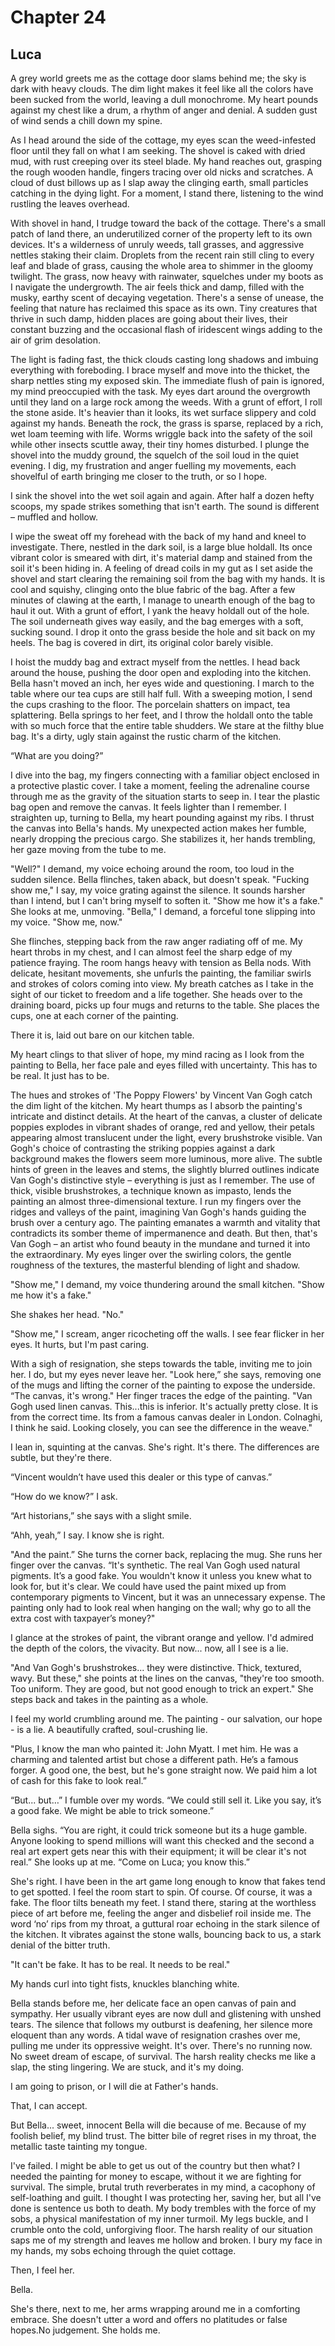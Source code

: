 # Chapter 24
## Luca
 
A grey world greets me as the cottage door slams behind me; the sky is dark with heavy clouds. The dim light makes it feel like all the colors have been sucked from the world, leaving a dull monochrome. My heart pounds against my chest like a drum, a rhythm of anger and denial. A sudden gust of wind sends a chill down my spine.
 
As I head around the side of the cottage, my eyes scan the weed-infested floor until they fall on what I am seeking. The shovel is caked with dried mud, with rust creeping over its steel blade. My hand reaches out, grasping the rough wooden handle, fingers tracing over old nicks and scratches. A cloud of dust billows up as I slap away the clinging earth, small particles catching in the dying light. For a moment, I stand there, listening to the wind rustling the leaves overhead.
 
With shovel in hand, I trudge toward the back of the cottage. There's a small patch of land there, an underutilized corner of the property left to its own devices. It's a wilderness of unruly weeds, tall grasses, and aggressive nettles staking their claim. Droplets from the recent rain still cling to every leaf and blade of grass, causing the whole area to shimmer in the gloomy twilight. The grass, now heavy with rainwater, squelches under my boots as I navigate the undergrowth. The air feels thick and damp, filled with the musky, earthy scent of decaying vegetation. There's a sense of unease, the feeling that nature has reclaimed this space as its own. Tiny creatures that thrive in such damp, hidden places are going about their lives, their constant buzzing and the occasional flash of iridescent wings adding to the air of grim desolation.
 
The light is fading fast, the thick clouds casting long shadows and imbuing everything with foreboding. I brace myself and move into the thicket, the sharp nettles sting my exposed skin. The immediate flush of pain is ignored, my mind preoccupied with the task. My eyes dart around the overgrowth until they land on a large rock among the weeds. With a grunt of effort, I roll the stone aside. It's heavier than it looks, its wet surface slippery and cold against my hands. Beneath the rock, the grass is sparse, replaced by a rich, wet loam teeming with life. Worms wriggle back into the safety of the soil while other insects scuttle away, their tiny homes disturbed. I plunge the shovel into the muddy ground, the squelch of the soil loud in the quiet evening. I dig, my frustration and anger fuelling my movements, each shovelful of earth bringing me closer to the truth, or so I hope. 

I sink the shovel into the wet soil again and again. After half a dozen hefty scoops, my spade strikes something that isn't earth. The sound is different – muffled and hollow.
 
I wipe the sweat off my forehead with the back of my hand and kneel to investigate. There, nestled in the dark soil, is a large blue holdall. Its once vibrant color is smeared with dirt, it's material damp and stained from the soil it's been hiding in. A feeling of dread coils in my gut as I set aside the shovel and start clearing the remaining soil from the bag with my hands. It is cool and squishy, clinging onto the blue fabric of the bag. After a few minutes of clawing at the earth, I manage to unearth enough of the bag to haul it out. With a grunt of effort, I yank the heavy holdall out of the hole. The soil underneath gives way easily, and the bag emerges with a soft, sucking sound. I drop it onto the grass beside the hole and sit back on my heels. The bag is covered in dirt, its original color barely visible.
 
I hoist the muddy bag and extract myself from the nettles. I head back around the house, pushing the door open and exploding into the kitchen. Bella hasn't moved an inch, her eyes wide and questioning. I march to the table where our tea cups are still half full. With a sweeping motion, I send the cups crashing to the floor. The porcelain shatters on impact, tea splattering. Bella springs to her feet, and I throw the holdall onto the table with so much force that the entire table shudders. We stare at the filthy blue bag. It's a dirty, ugly stain against the rustic charm of the kitchen.
 
“What are you doing?”
 
I dive into the bag, my fingers connecting with a familiar object enclosed in a protective plastic cover. I take a moment, feeling the adrenaline course through me as the gravity of the situation starts to seep in. I tear the plastic bag open and remove the canvas. It feels lighter than I remember. I straighten up, turning to Bella, my heart pounding against my ribs. I thrust the canvas into Bella's hands. My unexpected action makes her fumble, nearly dropping the precious cargo. She stabilizes it, her hands trembling, her gaze moving from the tube to me.
 
"Well?" I demand, my voice echoing around the room, too loud in the sudden silence. Bella flinches, taken aback, but doesn't speak. "Fucking show me," I say, my voice grating against the silence. It sounds harsher than I intend, but I can't bring myself to soften it. "Show me how it's a fake." She looks at me, unmoving. "Bella," I demand, a forceful tone slipping into my voice. "Show me, now."
 
She flinches, stepping back from the raw anger radiating off of me. My heart throbs in my chest, and I can almost feel the sharp edge of my patience fraying. The room hangs heavy with tension as Bella nods. With delicate, hesitant movements, she unfurls the painting, the familiar swirls and strokes of colors coming into view. My breath catches as I take in the sight of our ticket to freedom and a life together. She heads over to the draining board, picks up four mugs and returns to the table. She places the cups, one at each corner of the painting.
 
There it is, laid out bare on our kitchen table.
 
My heart clings to that sliver of hope, my mind racing as I look from the painting to Bella, her face pale and eyes filled with uncertainty. This has to be real. It just has to be.
 
The hues and strokes of 'The Poppy Flowers' by Vincent Van Gogh catch the dim light of the kitchen. My heart thumps as I absorb the painting's intricate and distinct details. At the heart of the canvas, a cluster of delicate poppies explodes in vibrant shades of orange, red and yellow, their petals appearing almost translucent under the light, every brushstroke visible. Van Gogh's choice of contrasting the striking poppies against a dark background makes the flowers seem more luminous, more alive. The subtle hints of green in the leaves and stems, the slightly blurred outlines indicate Van Gogh's distinctive style – everything is just as I remember. The use of thick, visible brushstrokes, a technique known as impasto, lends the painting an almost three-dimensional texture. I run my fingers over the ridges and valleys of the paint, imagining Van Gogh's hands guiding the brush over a century ago. The painting emanates a warmth and vitality that contradicts its somber theme of impermanence and death. But then, that's Van Gogh – an artist who found beauty in the mundane and turned it into the extraordinary. My eyes linger over the swirling colors, the gentle roughness of the textures, the masterful blending of light and shadow.

"Show me," I demand, my voice thundering around the small kitchen. "Show me how it's a fake."

She shakes her head. "No."

"Show me," I scream, anger ricocheting off the walls. I see fear flicker in her eyes. It hurts, but I'm past caring.

With a sigh of resignation, she steps towards the table, inviting me to join her. I do, but my eyes never leave her. "Look here,” she says, removing one of the mugs and lifting the corner of the painting to expose the underside. “The canvas, it's wrong." Her finger traces the edge of the painting. "Van Gogh used linen canvas. This...this is inferior. It's actually pretty close. It is from the correct time. Its from a famous canvas dealer in London. Colnaghi, I think he said. Looking closely, you can see the difference in the weave."

I lean in, squinting at the canvas. She's right. It's there. The differences are subtle, but they're there.

“Vincent wouldn’t have used this dealer or this type of canvas.”

“How do we know?” I ask.

“Art historians,” she says with a slight smile.

“Ahh, yeah,” I say. I know she is right.

"And the paint.” She turns the corner back, replacing the mug. She runs her finger over the canvas. “It's synthetic. The real Van Gogh used natural pigments. It’s a good fake. You wouldn't know it unless you knew what to look for, but it's clear. We could have used the paint mixed up from contemporary pigments to Vincent, but it was an unnecessary expense. The painting only had to look real when hanging on the wall; why go to all the extra cost with taxpayer’s money?"

I glance at the strokes of paint, the vibrant orange and yellow. I'd admired the depth of the colors, the vivacity. But now... now, all I see is a lie.

"And Van Gogh's brushstrokes... they were distinctive. Thick, textured, wavy. But these," she points at the lines on the canvas, "they're too smooth. Too uniform. They are good, but not good enough to trick an expert." She steps back and takes in the painting as a whole.

I feel my world crumbling around me. The painting - our salvation, our hope - is a lie. A beautifully crafted, soul-crushing lie.

"Plus, I know the man who painted it: John Myatt. I met him. He was a charming and talented artist but chose a different path. He’s a famous forger. A good one, the best, but he's gone straight now. We paid him a lot of cash for this fake to look real.”

“But... but…” I fumble over my words. “We could still sell it. Like you say, it’s a good fake. We might be able to trick someone.”

Bella sighs. “You are right, it could trick someone but its a huge gamble. Anyone looking to spend millions will want this checked and the second a real art expert gets near this with their equipment; it will be clear it's not real.” She looks up at me. “Come on Luca; you know this.”

She's right. I have been in the art game long enough to know that fakes tend to get spotted. I feel the room start to spin. Of course. Of course, it was a fake. The floor tilts beneath my feet. I stand there, staring at the worthless piece of art before me, feeling the anger and disbelief roil inside me. The word ‘no’ rips from my throat, a guttural roar echoing in the stark silence of the kitchen. It vibrates against the stone walls, bouncing back to us, a stark denial of the bitter truth. 

"It can't be fake. It has to be real. It needs to be real." 

My hands curl into tight fists, knuckles blanching white.

Bella stands before me, her delicate face an open canvas of pain and sympathy. Her usually vibrant eyes are now dull and glistening with unshed tears. The silence that follows my outburst is deafening, her silence more eloquent than any words. A tidal wave of resignation crashes over me, pulling me under its oppressive weight. It's over. There's no running now. No sweet dream of escape, of survival. The harsh reality checks me like a slap, the sting lingering. We are stuck, and it's my doing.

I am going to prison, or I will die at Father's hands.

That, I can accept.

But Bella... sweet, innocent Bella will die because of me. Because of my foolish belief, my blind trust. The bitter bile of regret rises in my throat, the metallic taste tainting my tongue.

I've failed. I might be able to get us out of the country but then what? I needed the painting for money to escape, without it we are fighting for survival. The simple, brutal truth reverberates in my mind, a cacophony of self-loathing and guilt. I thought I was protecting her, saving her, but all I've done is sentence us both to death. My body trembles with the force of my sobs, a physical manifestation of my inner turmoil. My legs buckle, and I crumble onto the cold, unforgiving floor. The harsh reality of our situation saps me of my strength and leaves me hollow and broken. I bury my face in my hands, my sobs echoing through the quiet cottage.

Then, I feel her.

Bella.

She's there, next to me, her arms wrapping around me in a comforting embrace. She doesn't utter a word and offers no platitudes or false hopes.No judgement. She holds me.